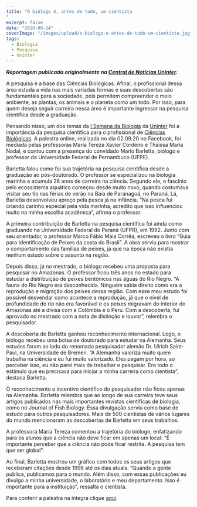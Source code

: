 ```yaml
---
title: "O biólogo é, antes de tudo, um cientista
"
excerpt: false
date: "2020-09-24"
coverImage: "/images/upload/o-biologo-e-antes-de-tudo-um-cientista.jpg"
tags:
  - Biologia
  - Pesquisa
  - Uninter
---
```


**_Reportagem publicada originalmente na [Central de Notícias Uninter](https://www.uninter.com/noticias/o-biologo-e-antes-de-tudo-um-cientista)._**

A pesquisa é a base das Ciências Biológicas. Afinal, o profissional dessa área estuda a vida nas mais variadas formas e suas descobertas são fundamentais para a sociedade, pois permitem compreender o meio ambiente, as plantas, os animais e o planeta como um todo. Por isso, para quem deseja seguir carreira nessa área é importante ingressar na pesquisa científica desde a graduação.

Pensando nisso, um dos temas da [I Semana da Biologia](https://www.facebook.com/geocienciasunintergrad/) da [Uninter](https://www.uninter.com/) foi a importância da pesquisa científica para o profissional de [Ciências Biológicas](https://www.uninter.com/graduacao-ead/curso-ciencias-biologicas-bacharelado/). A palestra online, realizada no dia 02.09.20 no Facebook, foi mediada pelas professoras Maria Tereza Xavier Cordeiro e Thaissa Maria Nadal, e contou com a presença do convidado Mario Barletta, biólogo e professor da Universidade Federal de Pernambuco (UFPE).

Barletta falou como foi sua trajetória na pesquisa científica desde a graduação ao pós-doutorado. O professor se especializou na biologia marinha e acumula 28 anos de carreira na ciência. Segundo ele, o fascínio pelo ecossistema aquático começou desde muito novo, quando costumava visitar seu tio nas férias de verão na Baía de Paranaguá, no Paraná. Lá, Barletta desenvolveu apreço pela pesca já na infância. “Na pesca fui criando carinho especial pela vida marinha, acredito que isso influenciou muito na minha escolha acadêmica”, afirma o professor.

A primeira contribuição de Barletta na pesquisa científica foi ainda como graduando na Universidade Federal do Paraná (UFPR), em 1992. Junto com seu orientador, o professor Marco Fábio Maia Corrêa, escreveu o livro “Guia para Identificação de Peixes da costa do Brasil”. A obra serviu para mostrar o comportamento das famílias de peixes, já que na época não existia nenhum estudo sobre o assunto na região.

Depois disso, já no mestrado, o biólogo recebeu uma proposta para pesquisar no Amazonas. O professor ficou três anos no estado para estudar a distribuição de peixes bentônicos nas águas do Rio Negro. “A fauna do Rio Negro era desconhecida. Ninguém sabia direito como era a reprodução e migração dos peixes dessa região. Com esse meu estudo foi possível desvendar como acontece a reprodução, já que o nível de profundidade do rio não era favorável e os peixes migravam do interior do Amazonas até a divisa com a Colômbia e o Peru. Com a descoberta, fui aprovado no mestrado com a nota de distinção e louvor”, relembra o pesquisador.

A descoberta de Barletta ganhou reconhecimento internacional. Logo, o biólogo recebeu uma bolsa de doutorado para estudar na Alemanha. Seus estudos foram ao lado do renomado pesquisador alemão Dr. Ulrich Saint- Paul, na Universidade de Bremen. “A Alemanha valoriza muito quem trabalha na ciência e eu fui muito valorizado. Eles pagam por hora, ao perceber isso, eu não parei mais de trabalhar e pesquisar. Era todo o estímulo que eu precisava para iniciar a minha carreira como cientista”, destaca Barletta.

O reconhecimento e incentivo científico do pesquisador não ficou apenas na Alemanha. Barletta relembra que ao longo de sua carreira teve seus artigos publicados nas mais importantes revistas científicas de biologia, como no Journal of Fish Biology. Essa divulgação serviu como base de estudo para outros pesquisadores. Mais de 500 cientistas de vários lugares do mundo mencionaram as descobertas de Barletta em seus trabalhos.

A professora Maria Tereza comentou a trajetória do biólogo, enfatizando para os alunos que a ciência não deve ficar em apenas um local: “É importante perceber que a ciência não pode ficar restrita. A pesquisa tem que ser global”.

Ao final, Barletta mostrou um gráfico com todos os seus artigos que receberam citações desde 1998 até os dias atuais. “Quando a gente publica, publicamos para o mundo. Além disso, com essas publicações eu divulgo a minha universidade, o laboratório e meu departamento. Isso é importante para a instituição”, ressalta o cientista.

Para conferir a palestra na íntegra clique [aqui](https://www.facebook.com/geocienciasunintergrad/videos/3054496601325857/?v=3054496601325857).
